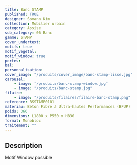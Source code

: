 ```yaml
---
title: Banc STAMP
published: TRUE
designer: Sovann Kim
collection: Mobilier urbain
category: Assise
sub_category: 06 Banc
gamme: STAMP
cover_undertext:
motifs: true
motif_vegetal:
motif_window: true
portes:
bal:
personnalisation:
cover_image: "/produits/cover_image/banc-stamp-lisse.jpg"
carousel:
    - image: "/produits/banc-stamp-window.jpg"
    - image: "/produits/banc-stamp.jpg"
filaire:
    - image: "/produits/filaires/filaire-banc-stamp.png"
reference: BSSTAMP0101
materiau: Béton Fibré à Ultra-hautes Performances (BFUP)
poids: 366
dimensions: L1800 x P550 x H830
format: Monobloc
traitement: ""
---
```


## Description

Motif Window possible
